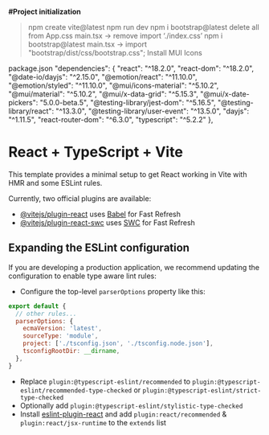 **#Project initialization**

> npm create vite@latest
> npm run dev
> npm i bootstrap@latest
  > delete all from App.css
  > main.tsx -> remove import ‘./index.css’
  > npm i bootstrap@latest
  > main.tsx -> import "bootstrap/dist/css/bootstrap.css";
> Install MUI Icons

package.json
"dependencies": {
    "react": "^18.2.0",
    "react-dom": "^18.2.0",
    "@date-io/dayjs": "^2.15.0",
    "@emotion/react": "^11.10.0",
    "@emotion/styled": "^11.10.0",
    "@mui/icons-material": "^5.10.2",
    "@mui/material": "^5.10.2",
    "@mui/x-data-grid": "^5.15.3",
    "@mui/x-date-pickers": "5.0.0-beta.5",
    "@testing-library/jest-dom": "^5.16.5",
    "@testing-library/react": "^13.3.0",
    "@testing-library/user-event": "^13.5.0",
    "dayjs": "^1.11.5",
    "react-router-dom": "^6.3.0",
    "typescript": "^5.2.2"
  },
# React + TypeScript + Vite

This template provides a minimal setup to get React working in Vite with HMR and some ESLint rules.

Currently, two official plugins are available:

- [@vitejs/plugin-react](https://github.com/vitejs/vite-plugin-react/blob/main/packages/plugin-react/README.md) uses [Babel](https://babeljs.io/) for Fast Refresh
- [@vitejs/plugin-react-swc](https://github.com/vitejs/vite-plugin-react-swc) uses [SWC](https://swc.rs/) for Fast Refresh

## Expanding the ESLint configuration

If you are developing a production application, we recommend updating the configuration to enable type aware lint rules:

- Configure the top-level `parserOptions` property like this:

```js
export default {
  // other rules...
  parserOptions: {
    ecmaVersion: 'latest',
    sourceType: 'module',
    project: ['./tsconfig.json', './tsconfig.node.json'],
    tsconfigRootDir: __dirname,
  },
}
```

- Replace `plugin:@typescript-eslint/recommended` to `plugin:@typescript-eslint/recommended-type-checked` or `plugin:@typescript-eslint/strict-type-checked`
- Optionally add `plugin:@typescript-eslint/stylistic-type-checked`
- Install [eslint-plugin-react](https://github.com/jsx-eslint/eslint-plugin-react) and add `plugin:react/recommended` & `plugin:react/jsx-runtime` to the `extends` list
